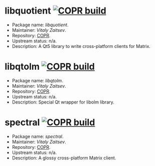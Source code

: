 libquotient [![COPR build](https://copr.fedorainfracloud.org/coprs/xvitaly/matrix/package/libquotient/status_image/last_build.png)](https://copr.fedorainfracloud.org/coprs/xvitaly/matrix/package/libquotient/)
================

 * Package name:		*libquotient*.
 * Maintainer:			*Vitaly Zaitsev*.
 * Repository:			[COPR](https://copr.fedorainfracloud.org/coprs/xvitaly/matrix/).
 * Upstream status:		n/a.
 * Description:			A Qt5 library to write cross-platform clients for Matrix.

libqtolm [![COPR build](https://copr.fedorainfracloud.org/coprs/xvitaly/matrix/package/libqtolm/status_image/last_build.png)](https://copr.fedorainfracloud.org/coprs/xvitaly/matrix/package/libqtolm/)
================

 * Package name:		*libqtolm*.
 * Maintainer:			*Vitaly Zaitsev*.
 * Repository:			[COPR](https://copr.fedorainfracloud.org/coprs/xvitaly/matrix/).
 * Upstream status:		n/a.
 * Description:			Special Qt wrapper for libolm library.

spectral  [![COPR build](https://copr.fedorainfracloud.org/coprs/xvitaly/matrix/package/spectral/status_image/last_build.png)](https://copr.fedorainfracloud.org/coprs/xvitaly/matrix/package/spectral/)
================

 * Package name:		*spectral*.
 * Maintainer:			*Vitaly Zaitsev*.
 * Repository:			[COPR](https://copr.fedorainfracloud.org/coprs/xvitaly/matrix/).
 * Upstream status:		n/a.
 * Description:			A glossy cross-platform Matrix client.

